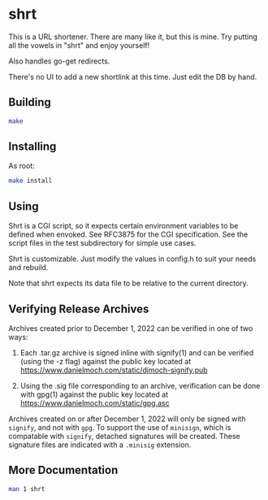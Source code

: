 # shrt

This is a URL shortener.
There are many like it, but this is mine.
Try putting all the vowels in "shrt" and enjoy yourself!

Also handles go-get redirects.

There's no UI to add a new shortlink at this time.
Just edit the DB by hand.

## Building

``` sh
make
```

## Installing

As root:

``` sh
make install
```

## Using

Shrt is a CGI script, so it expects certain environment variables to be
defined when envoked.
See RFC3875 for the CGI specification.
See the script files in the test subdirectory for simple use cases.

Shrt is customizable.
Just modify the values in config.h to suit your needs and rebuild.

Note that shrt expects its data file to be relative to the current
directory.

## Verifying Release Archives

Archives created prior to December 1, 2022 can be verified in one of
two ways:

1. Each .tar.gz archive is signed inline with signify(1) and can be
   verified (using the -z flag) against the public key located at
   https://www.danielmoch.com/static/djmoch-signify.pub

2. Using the .sig file corresponding to an archive, verification can
   be done with gpg(1) against the public key located at
   https://www.danielmoch.com/static/gpg.asc

Archives created on or after December 1, 2022 will only be signed with
`signify`, and not with `gpg`.
To support the use of `minisign`, which is compatable with `signify`,
detached signatures will be created.
These signature files are indicated with a `.minisig` extension.

## More Documentation

``` sh
man 1 shrt
```
